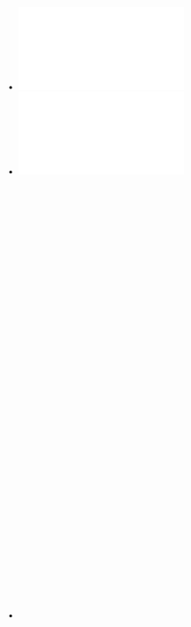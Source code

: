 - ![chapter 3ç es.pdf](../assets/chapter_3ç_es_1643006765502_0.pdf)
- ![chapter 1 y 2 es.pdf](../assets/chapter_1_y_2_es_1643006775158_0.pdf)
-
  <object data="G:/Mi unidad/Autosync/Logmy/NewLog/assets/Regional.pdf" type="application/pdf" width="100%" height="800px"></object>